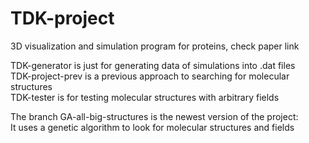 # TDK-project
3D visualization and simulation program for proteins, check paper link  
  
TDK-generator is just for generating data of simulations into .dat files  
TDK-project-prev is a previous approach to searching for molecular structures  
TDK-tester is for testing molecular structures with arbitrary fields  
  
The branch GA-all-big-structures is the newest version of the project:  
  It uses a genetic algorithm to look for molecular structures and fields  
